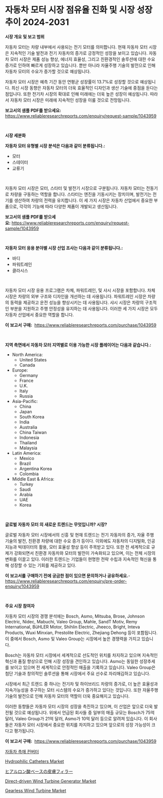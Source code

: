 <p><h1>자동차 모터 시장 점유율 진화 및 시장 성장 추이 2024-2031</h1></p><p><strong>시장 개요 및 보고 범위</strong></p>
<p><p>자동차 모터는 차량 내부에서 사용되는 전기 모터를 의미합니다. 현재 자동차 모터 시장은 지속적인 기술 발전과 전기 자동차의 증가로 긍정적인 성장을 보이고 있습니다. 자동차 모터 시장은 제품 성능 향상, 에너지 효율성, 그리고 친환경적인 솔루션에 대한 수요 증가로 인하여 빠르게 성장하고 있습니다. 뿐만 아니라 자율주행 기술의 발전으로 인해 자동차 모터의 수요가 증가할 것으로 예상됩니다.</p><p>자동차 모터 시장은 예측 기간 동안 연평균 성장률이 13.7%로 성장할 것으로 예상됩니다. 최신 시장 동향은 자동차 모터의 더욱 효율적인 디자인과 생산 기술에 중점을 둔다는 점입니다. 또한 전기차 시장의 확대로 인해 미래에는 더욱 높은 성장이 예상됩니다. 따라서 자동차 모터 시장은 미래에 지속적인 성장을 이룰 것으로 전망됩니다.</p></p>
<p><strong>보고서의 샘플 PDF를 받으세요:</strong> <a href="https://www.reliableresearchreports.com/enquiry/request-sample/1043959">https://www.reliableresearchreports.com/enquiry/request-sample/1043959</a></p>
<p>&nbsp;</p>
<p><strong>시장 세분화</strong></p>
<p><strong>자동차 모터 유형별 시장 분석은 다음과 같이 분류됩니다.:</strong></p>
<p><ul><li>모터</li><li>스테이터</li><li>교류기</li></ul></p>
<p>&nbsp;</p>
<p><p>자동차 모터 시장은 모터, 스타터 및 발전기 시장으로 구분됩니다. 자동차 모터는 전동기로 차량을 구동하는 역할을 합니다. 스타터는 엔진을 기동시키는 장치이며, 발전기는 전기를 생산하여 차량의 전력을 유지합니다. 이 세 가지 시장은 자동차 산업에서 중요한 부품으로, 각각의 기능에 따라 다양한 제품이 개발되고 생산됩니다.</p></p>
<p><strong>보고서의 샘플 PDF를 받으세요:</strong>&nbsp;<a href="https://www.reliableresearchreports.com/enquiry/request-sample/1043959">https://www.reliableresearchreports.com/enquiry/request-sample/1043959</a></p>
<p>&nbsp;</p>
<p><strong> 자동차 모터 응용 분야별 시장 산업 조사는 다음과 같이 분류됩니다.:</strong></p>
<p><ul><li>바디</li><li>파워트레인</li><li>클라시스</li></ul></p>
<p>&nbsp;</p>
<p><p>자동차 모터 시장 응용 프로그램은 차체, 파워트레인, 및 샤시 시장을 포함합니다. 차체 시장은 차량의 외부 구조와 디자인을 개선하는 데 사용됩니다. 파워트레인 시장은 차량의 동력을 제공하고 운전 성능을 향상시키는 데 사용됩니다. 샤시 시장은 차량의 구조적인 부분을 지원하고 주행 안정성을 유지하는 데 사용됩니다. 이러한 세 가지 시장은 모두 자동차 산업에서 중요한 역할을 합니다.</p></p>
<p><strong>이 보고서 구매:</strong>&nbsp; <a href="https://www.reliableresearchreports.com/purchase/1043959">https://www.reliableresearchreports.com/purchase/1043959</a></p>
<p>&nbsp;</p>
<p><strong>지역 측면에서 자동차 모터 지역별로 이용 가능한 시장 플레이어는 다음과 같습니다.:</strong></p>
<p><ul>
    <li>
        North America:
        <ul>
            <li>United States</li>
            <li>Canada</li>
        </ul>
    </li>
    <li>
        Europe:
        <ul>
            <li>Germany</li>
            <li>France</li>
            <li>U.K.</li>
            <li>Italy</li>
            <li>Russia</li>
        </ul>
    </li>
    <li>
        Asia-Pacific:
        <ul>
            <li>China</li>
            <li>Japan</li>
            <li>South Korea</li>
            <li>India</li>
            <li>Australia</li>
            <li>China Taiwan</li>
            <li>Indonesia</li>
            <li>Thailand</li>
            <li>Malaysia</li>
        </ul>
    </li>
    <li>
        Latin America:
        <ul>
            <li>Mexico</li>
            <li>Brazil</li>
            <li>Argentina Korea</li>
            <li>Colombia</li>
        </ul>
    </li>
    <li>
        Middle East & Africa:
        <ul>
            <li>Turkey</li>
            <li>Saudi</li>
            <li>Arabia</li>
            <li>UAE</li>
            <li>Korea</li>
        </ul>
    </li>
    </ul></p>
<p>&nbsp;</p>
<p><strong>글로벌 자동차 모터 의 새로운 트렌드는 무엇입니까? 시장?</strong></p>
<p><p>글로벌 자동차 모터 시장에서의 신흥 및 현재 트렌드는 전기 자동차의 증가, 자율 주행 기술의 발전, 친환경 차량에 대한 수요 증가 등이다. 이외에도 자동차의 디지털화, 인공 지능과 빅데이터의 활용, 모터 효율성 향상 등이 주목받고 있다. 또한 전 세계적으로 규제가 강화되면서 친환경 자동차와 모터의 발전이 가속화되고 있으며, 이는 전체 시장의 변화를 이끌고 있다. 이러한 트렌드는 기업들이 현명한 전략 수립과 지속적인 혁신을 통해 성장할 수 있는 기회를 제공하고 있다.</p></p>
<p><strong>이 보고서를 구매하기 전에 궁금한 점이 있으면 문의하거나 공유하세요.</strong>- <a href="https://www.reliableresearchreports.com/enquiry/pre-order-enquiry/1043959">https://www.reliableresearchreports.com/enquiry/pre-order-enquiry/1043959</a></p>
<p>&nbsp;</p>
<p><strong>주요 시장 참여자</strong></p>
<p><p>자동차 모터 시장의 경쟁 분석에는 Bosch, Asmo, Mitsuba, Brose, Johnson Electric, Nidec, Mabuchi, Valeo Group, Mahle, SandT Motiv, Remy International, BüHLER Motor, Shihlin Electric, Jheeco, Bright, Inteva Products, Wuxi Minxian, Prestolite Electric, Zhejiang Dehong 등이 포함됩니다. 이 중에서 Bosch, Asmo 및 Valeo Group는 시장에서 높은 경쟁력을 가지고 있습니다.</p><p>Bosch는 자동차 모터 시장에서 세계적으로 선도적인 위치를 차지하고 있으며 지속적인 혁신과 품질 향상으로 인해 시장 성장을 견인하고 있습니다. Asmo는 동일한 성장추세를 보이고 있으며 전 세계적으로 안정적인 매출을 기록하고 있습니다. Valeo Group은 첨단 기술과 창의적인 솔루션을 통해 시장에서 주요 선수로 자리매김하고 있습니다.</p><p>시장에서 최근 트렌드 중 하나는 전기차 및 하이브리드 차량의 증가로, 더 높은 효율성과 지속가능성을 추구하는 모터 시스템의 수요가 증가하고 있다는 것입니다. 또한 자율주행 기술의 발전으로 인해 자동차 모터의 역할이 더욱 중요해지고 있습니다.</p><p>이러한 동향들은 자동차 모터 시장의 성장을 촉진하고 있으며, 이 산업은 앞으로 더욱 발전될 것으로 예상됩니다. 위에서 언급된 회사들 중 일부의 매출 규모는 Bosch가 75억 달러, Valeo Group가 21억 달러, Asmo가 10억 달러 등으로 알려져 있습니다. 이 회사들은 자동차 모터 시장에서 중요한 위치를 차지하고 있으며 앞으로의 성장 가능성이 크다고 평가됩니다.</p></p>
<p><strong>이 보고서 구매:</strong>&nbsp;&nbsp;<a href="https://www.reliableresearchreports.com/purchase/1043959">https://www.reliableresearchreports.com/purchase/1043959</a></p>
<p><p><a href="https://github.com/nuekbpymrrz5/Market-Research-Report-List-1/blob/main/9416066188261.md">자동차 촉매 컨버터</a></p><p><a href="https://sulfuric-clavicle-d39.notion.site/Hydrophilic-Catheters-Market-Offer-Valuable-Insights-into-Market-Size-Market-Share-Market-Trends--62de85cd434d4ec48093f474712dba80">Hydrophilic Catheters Market</a></p><p><a href="https://github.com/jkjreqjscoxx7/Market-Research-Report-List-1/blob/main/7577510188416.md">ヒアルロン酸ベースの皮膚フィラー</a></p><p><a href="https://issuu.com/reportprime-2/docs/direct-driven-wind-turbine-generator-market-size-2">Direct-driven Wind Turbine Generator Market</a></p><p><a href="https://issuu.com/reportprime-2/docs/gearless-wind-turbine-market-size-2030.pptx">Gearless Wind Turbine Market</a></p></p>
